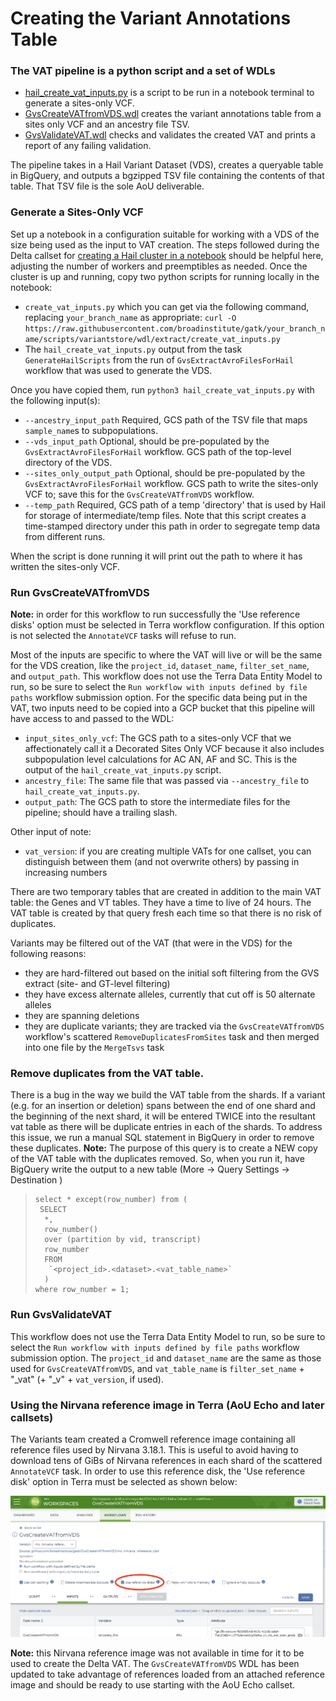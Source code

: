 # Creating the Variant Annotations Table

### The VAT pipeline is a python script and a set of WDLs

- [hail_create_vat_inputs.py](https://raw.githubusercontent.com/broadinstitute/gatk/ah_var_store/scripts/variantstore/wdl/extract/hail_create_vat_inputs.py) is a script to be run in a notebook terminal to generate a sites-only VCF.
- [GvsCreateVATfromVDS.wdl](/scripts/variantstore/wdl/GvsCreateVATfromVDS.wdl) creates the variant annotations table from a sites only VCF and an ancestry file TSV.
- [GvsValidateVAT.wdl](/scripts/variantstore/variant_annotations_table/GvsValidateVAT.wdl) checks and validates the created VAT and prints a report of any failing validation.

The pipeline takes in a Hail Variant Dataset (VDS), creates a queryable table in BigQuery, and outputs a bgzipped TSV file containing the contents of that table. That TSV file is the sole AoU deliverable.

### Generate a Sites-Only VCF

Set up a notebook in a configuration suitable for working with a VDS of the size being used as the input to VAT creation. The steps followed during the
Delta callset for [creating a Hail cluster in a notebook](../docs/aou/vds/cluster/AoU%20Delta%20VDS%20Cluster%20Configuration.md) should be helpful here, adjusting the number of workers and preemptibles as needed.
Once the cluster is up and running, copy two python scripts for running locally in the notebook:

* `create_vat_inputs.py` which you can get via the following command, replacing `your_branch_name` as appropriate: `curl -O https://raw.githubusercontent.com/broadinstitute/gatk/your_branch_name/scripts/variantstore/wdl/extract/create_vat_inputs.py`
* The `hail_create_vat_inputs.py` output from the task `GenerateHailScripts` from the run of `GvsExtractAvroFilesForHail` workflow that was used to generate the VDS.

Once you have copied them, run `python3 hail_create_vat_inputs.py` with the following input(s):

* `--ancestry_input_path` Required, GCS path of the TSV file that maps `sample_name`s to subpopulations.
* `--vds_input_path` Optional, should be pre-populated by the `GvsExtractAvroFilesForHail` workflow. GCS path of the top-level directory of the VDS.
* `--sites_only_output_path` Optional, should be pre-populated by the `GvsExtractAvroFilesForHail` workflow. GCS path to write the sites-only VCF to; save this for the `GvsCreateVATfromVDS` workflow.
* `--temp_path` Required, GCS path of a temp 'directory' that is used by Hail for storage of intermediate/temp files. Note that this script creates a time-stamped directory under this path in order to segregate temp data from different runs.

When the script is done running it will print out the path to where it has written the sites-only VCF.

### Run GvsCreateVATfromVDS

**Note:** in order for this workflow to run successfully the 'Use reference disks' option must be selected in Terra workflow
configuration. If this option is not selected the `AnnotateVCF` tasks will refuse to run.

Most of the inputs are specific to where the VAT will live or will be the same for the VDS creation, like the `project_id`, `dataset_name`, `filter_set_name`, and `output_path`. This workflow does not use the Terra Data Entity Model to run, so be sure to select the `Run workflow with inputs defined by file paths` workflow submission option. For the specific data being put in the VAT, two inputs need to be copied into a GCP bucket that this pipeline will have access to and passed to the WDL:

- `input_sites_only_vcf`: The GCS path to a sites-only VCF that we affectionately call it a Decorated Sites Only VCF because it also includes subpopulation level calculations for AC AN, AF and SC. This is the output of the `hail_create_vat_inputs.py` script.
- `ancestry_file`: The same file that was passed via `--ancestry_file` to `hail_create_vat_inputs.py`.
- `output_path`: The GCS path to store the intermediate files for the pipeline; should have a trailing slash.

Other input of note:

- `vat_version`: if you are creating multiple VATs for one callset, you can distinguish between them (and not overwrite others) by passing in increasing numbers

There are two temporary tables that are created in addition to the main VAT table: the Genes and VT tables. They have a time to live of 24 hours.  The VAT table is created by that query fresh each time so that there is no risk of duplicates.

Variants may be filtered out of the VAT (that were in the VDS) for the following reasons:

- they are hard-filtered out based on the initial soft filtering from the GVS extract (site- and GT-level filtering)
- they have excess alternate alleles, currently that cut off is 50 alternate alleles
- they are spanning deletions
- they are duplicate variants; they are tracked via the `GvsCreateVATfromVDS` workflow's scattered `RemoveDuplicatesFromSites` task and then merged into one file by the `MergeTsvs` task

### Remove duplicates from the VAT table.

There is a bug in the way we build the VAT table from the shards. If a variant (e.g. for an insertion or deletion) spans between the end of one shard and the beginning of the next shard, it will be entered TWICE into the resultant vat table as there will be duplicate entries in each of the shards. To address this issue, we run a manual SQL statement in BigQuery in order to remove these duplicates.
**Note:** The purpose of this query is to create a NEW copy of the VAT table with the duplicates removed. So, when you run it, have BigQuery write the output to a new table (More -> Query Settings -> Destination )

>     select * except(row_number) from (
>      SELECT
>       *,
>       row_number()
>       over (partition by vid, transcript)
>       row_number
>       FROM
>        `<project_id>.<dataset>.<vat_table_name>`    
>       )
>     where row_number = 1;

### Run GvsValidateVAT

This workflow does not use the Terra Data Entity Model to run, so be sure to select the `Run workflow with inputs defined by file paths` workflow submission option. The `project_id` and `dataset_name` are the same as those used for `GvsCreateVATfromVDS`, and `vat_table_name` is `filter_set_name` + "_vat" (+ "_v" + `vat_version`, if used).

### Using the Nirvana reference image in Terra (AoU Echo and later callsets)

The Variants team created a Cromwell reference image containing all reference files used by Nirvana 3.18.1. This is
useful to avoid having to download tens of GiBs of Nirvana references in each shard of the scattered `AnnotateVCF` task.
In order to use this reference disk, the 'Use reference disk' option in Terra must be selected as shown below:

![Terra Use reference disks](Reference%20Disk%20Terra%20Opt%20In.png)

**Note:** this Nirvana reference image was not available in time for it to be used to create the Delta VAT. The
`GvsCreateVATfromVDS` WDL has been updated to take advantage of references loaded from an attached
reference image and should be ready to use starting with the AoU Echo callset.
